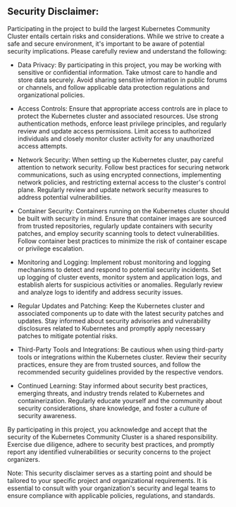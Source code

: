 
## Security Disclaimer:

Participating in the project to build the largest Kubernetes Community Cluster entails certain risks and considerations. While we strive to create a safe and secure environment, it's important to be aware of potential security implications. Please carefully review and understand the following:

- Data Privacy: By participating in this project, you may be working with sensitive or confidential information. Take utmost care to handle and store data securely. Avoid sharing sensitive information in public forums or channels, and follow applicable data protection regulations and organizational policies.

- Access Controls: Ensure that appropriate access controls are in place to protect the Kubernetes cluster and associated resources. Use strong authentication methods, enforce least privilege principles, and regularly review and update access permissions. Limit access to authorized individuals and closely monitor cluster activity for any unauthorized access attempts.

- Network Security: When setting up the Kubernetes cluster, pay careful attention to network security. Follow best practices for securing network communications, such as using encrypted connections, implementing network policies, and restricting external access to the cluster's control plane. Regularly review and update network security measures to address potential vulnerabilities.

- Container Security: Containers running on the Kubernetes cluster should be built with security in mind. Ensure that container images are sourced from trusted repositories, regularly update containers with security patches, and employ security scanning tools to detect vulnerabilities. Follow container best practices to minimize the risk of container escape or privilege escalation.

- Monitoring and Logging: Implement robust monitoring and logging mechanisms to detect and respond to potential security incidents. Set up logging of cluster events, monitor system and application logs, and establish alerts for suspicious activities or anomalies. Regularly review and analyze logs to identify and address security issues.

- Regular Updates and Patching: Keep the Kubernetes cluster and associated components up to date with the latest security patches and updates. Stay informed about security advisories and vulnerability disclosures related to Kubernetes and promptly apply necessary patches to mitigate potential risks.

- Third-Party Tools and Integrations: Be cautious when using third-party tools or integrations within the Kubernetes cluster. Review their security practices, ensure they are from trusted sources, and follow the recommended security guidelines provided by the respective vendors.

- Continued Learning: Stay informed about security best practices, emerging threats, and industry trends related to Kubernetes and containerization. Regularly educate yourself and the community about security considerations, share knowledge, and foster a culture of security awareness.

By participating in this project, you acknowledge and accept that the security of the Kubernetes Community Cluster is a shared responsibility. Exercise due diligence, adhere to security best practices, and promptly report any identified vulnerabilities or security concerns to the project organizers.

Note: This security disclaimer serves as a starting point and should be tailored to your specific project and organizational requirements. It is essential to consult with your organization's security and legal teams to ensure compliance with applicable policies, regulations, and standards.
